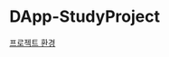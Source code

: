 # DApp-StudyProject

[프로젝트 환경](https://github.com/JuRyunn/DApp-StudyProject/blob/main/ProjectEnvironment.md)

